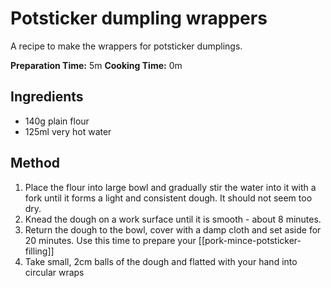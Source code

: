 # Potsticker dumpling wrappers

A recipe to make the wrappers for potsticker dumplings.

**Preparation Time:** 5m
**Cooking Time:** 0m

## Ingredients
- 140g plain flour
- 125ml very hot water

## Method
1. Place the flour into large bowl and gradually stir the water into it with a fork until it forms a light and consistent dough.  It should not seem too dry.
2. Knead the dough on a work surface until it is smooth - about 8 minutes.
3. Return the dough to the bowl, cover with a damp cloth and set aside for 20 minutes.  Use this time to prepare your [[pork-mince-potsticker-filling]]
4. Take small, 2cm balls of the dough and flatted with your hand into circular wraps


